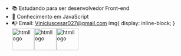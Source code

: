- 📚 Estudando para ser desenvolvedor Front-end
- 📖 Conhecimento em JavaScript
- 📭 Email: Viniciuscesar027@gmail.com
img{
  display: inline-block;
}
<img src="https://img.icons8.com/?size=512&id=20909&format=png" style="width: 60px;" alt="htmllogo"><img src="https://img.icons8.com/?size=512&id=21278&format=png" style="width: 60px;" alt="htmllogo"><img src="https://img.icons8.com/?size=512&id=108784&format=png" style="width: 60px;" alt="htmllogo">


